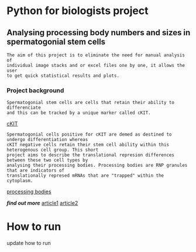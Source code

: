 # Python for biologists project 
## Analysing processing body numbers and sizes in spermatogonial stem cells
    The aim of this project is to eliminate the need for manual analysis of
    individual image stacks and or excel files one by one, it allows the user 
    to get quick statistical results and plots.
### Project background
    Spermatogonial stem cells are cells that retain their ability to differenciate 
    and this can be tracked by a unique marker called cKIT.
    
 [cKIT](https://en.wikipedia.org/wiki/KIT_(gene))
 
    Spermatogonial cells positive for cKIT are demed as destined to undergo differentiation whereas
    cKIT negative cells retain their stem cell ability within this heterogenous cell group. This short 
    project aims to describe the translational represion differences between these two cell types by 
    analysing their processing bodies. Processing bodies are RNP granules that are indicators of 
    translationally represed mRNAs that are "trapped" within the cytoplasm.  
    
[processing bodies](https://pubs.acs.org/doi/10.1021/acs.biochem.7b01162)

***find out more***
[article1](https://www.frontiersin.org/articles/10.3389/fendo.2022.895528/full)
[article2](https://www.mdpi.com/2073-4409/9/3/745)

# How to run
update how to run
